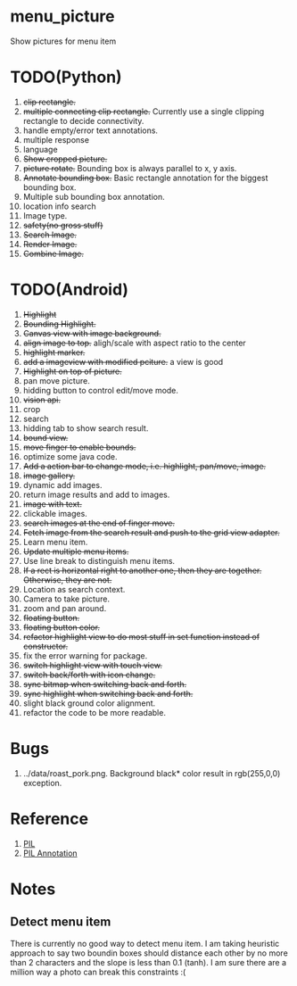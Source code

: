 # menu_picture
Show pictures for menu item

# TODO(Python)
1. ~~clip rectangle.~~
2. ~~multiple connecting clip rectangle.~~ Currently use a single clipping rectangle to decide connectivity.
3. handle empty/error text annotations.
4. multiple response
5. language
6. ~~Show cropped picture.~~
7. ~~picture rotate.~~ Bounding box is always parallel to x, y axis.
8. ~~Annotate bounding box.~~ Basic rectangle annotation for the biggest bounding box.
9. Multiple sub bounding box annotation.
10. location info search
11. Image type.
12. ~~safety(no gross stuff)~~
13. ~~Search Image.~~
14. ~~Render Image.~~
15. ~~Combine Image.~~

# TODO(Android)
1. ~~Highlight~~
2. ~~Bounding Highlight.~~
3. ~~Canvas view with image background.~~
4. ~~align image to top.~~ aligh/scale with aspect ratio to the center
5. ~~highlight marker.~~
6. ~~add a imageview with modified pciture.~~ a view is good
7. ~~Highlight on top of picture.~~
8. pan move picture.
9. hidding button to control edit/move mode.
10. ~~vision api.~~
11. crop
12. search
13. hidding tab to show search result.
14. ~~bound view.~~
15. ~~move finger to enable bounds.~~
16. optimize some java code.
17. ~~Add a action bar to change mode, i.e. highlight, pan/move, image.~~
18. ~~image gallery.~~
19. dynamic add images.
20. return image results and add to images.
21. ~~image with text.~~
22. clickable images.
23. ~~search images at the end of finger move.~~
24. ~~Fetch image from the search result and push to the grid view adapter.~~
25. Learn menu item.
26. ~~Update multiple menu items.~~
27. Use line break to distinguish menu items.
28. ~~If a rect is horizontal right to another one, then they are together. Otherwise, they are not.~~
29. Location as search context.
30. Camera to take picture.
31. zoom and pan around.
32. ~~floating button.~~
33. ~~floating button color.~~
34. ~~refactor highlight view to do most stuff in set function instead of constructor.~~
35. fix the error warning for package.
36. ~~switch highlight view with touch view.~~
37. ~~switch back/forth with icon change.~~
38. ~~sync bitmap when switching back and forth.~~
39. ~~sync highlight when switching back and forth.~~
40. slight black ground color alignment.
41. refactor the code to be more readable.


# Bugs
1. ../data/roast_pork.png. Background black* color result in rgb(255,0,0) exception.

# Reference
1. [PIL](https://pillow.readthedocs.io/en/latest/handbook/index.html)
2. [PIL Annotation](http://effbot.org/imagingbook/imagedraw.htm)

# Notes
## Detect menu item
There is currently no good way to detect menu item. I am taking heuristic approach to say two boundin boxes should distance each other by no more than 2 characters and the slope is less than 0.1 (tanh). I am sure there are a million way a photo can break this constraints :(